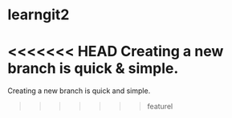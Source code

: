 # learngit2
<<<<<<< HEAD
Creating a new branch is quick & simple.
=======
Creating a new branch is quick and simple.
>>>>>>> featurel
